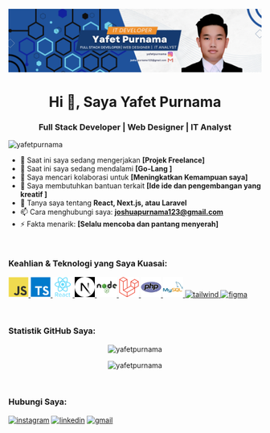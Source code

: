 <p align="center">
  <img src="img/banner-yafet.png" alt="Banner Yafet Purnama" />
</p>

<h1 align="center">Hi 👋, Saya Yafet Purnama</h1>
<h3 align="center">Full Stack Developer | Web Designer | IT Analyst</h3>

<p align="left"> <img src="https://komarev.com/ghpvc/?username=yafetpurnama&label=Profile%20views&color=0e75b6&style=flat" alt="yafetpurnama" /> </p>

- 🔭 Saat ini saya sedang mengerjakan **[Projek Freelance]**
- 🌱 Saat ini saya sedang mendalami **[Go-Lang ]**
- 👯 Saya mencari kolaborasi untuk **[Meningkatkan Kemampuan saya]**
- 🤔 Saya membutuhkan bantuan terkait **[Ide ide dan pengembangan yang kreatif ]**
- 💬 Tanya saya tentang **React, Next.js, atau Laravel**
- 📫 Cara menghubungi saya: **joshuapurnama123@gmail.com**
- ⚡ Fakta menarik: **[Selalu mencoba dan pantang menyerah]**

<br>

<h3 align="left">Keahlian & Teknologi yang Saya Kuasai:</h3>
<p align="left">
    <a href="https://developer.mozilla.org/en-US/docs/Web/JavaScript" target="_blank" rel="noreferrer"> <img src="https://raw.githubusercontent.com/devicons/devicon/master/icons/javascript/javascript-original.svg" alt="javascript" width="40" height="40"/> </a>
    <a href="https://www.typescriptlang.org/" target="_blank" rel="noreferrer"> <img src="https://raw.githubusercontent.com/devicons/devicon/master/icons/typescript/typescript-original.svg" alt="typescript" width="40" height="40"/> </a>
    <a href="https://reactjs.org/" target="_blank" rel="noreferrer"> <img src="https://raw.githubusercontent.com/devicons/devicon/master/icons/react/react-original-wordmark.svg" alt="react" width="40" height="40"/> </a>
    <a href="https://nextjs.org/" target="_blank" rel="noreferrer"> <img src="https://raw.githubusercontent.com/devicons/devicon/master/icons/nextjs/nextjs-original.svg" alt="nextjs" width="40" height="40" style="filter: invert(1);"/> </a>
    <a href="https://nodejs.org" target="_blank" rel="noreferrer"> <img src="https://raw.githubusercontent.com/devicons/devicon/master/icons/nodejs/nodejs-original-wordmark.svg" alt="nodejs" width="40" height="40"/> </a>
    <a href="https://laravel.com/" target="_blank" rel="noreferrer"> <img src="https://raw.githubusercontent.com/devicons/devicon/master/icons/laravel/laravel-original.svg" alt="laravel" width="40" height="40"/> </a>
    <a href="https://www.php.net" target="_blank" rel="noreferrer"> <img src="https://raw.githubusercontent.com/devicons/devicon/master/icons/php/php-original.svg" alt="php" width="40" height="40"/> </a>
    <a href="https://www.mysql.com/" target="_blank" rel="noreferrer"> <img src="https://raw.githubusercontent.com/devicons/devicon/master/icons/mysql/mysql-original-wordmark.svg" alt="mysql" width="40" height="40"/> </a>
    <a href="https://tailwindcss.com/" target="_blank" rel="noreferrer"> <img src="https://www.vectorlogo.zone/logos/tailwindcss/tailwindcss-icon.svg" alt="tailwind" width="40" height="40"/> </a>
    <a href="https://www.figma.com/" target="_blank" rel="noreferrer"> <img src="https://www.vectorlogo.zone/logos/figma/figma-icon.svg" alt="figma" width="40" height="40"/> </a>
</p>

<br>

<h3 align="left">Statistik GitHub Saya:</h3>
<p align="center">
  <img align="center" src="https://github-readme-stats.vercel.app/api?username=yafetpurnama&show_icons=true&locale=en&theme=tokyonight" alt="yafetpurnama" />
</p>
<p align="center">
  <img align="center" src="https://github-readme-streak-stats.herokuapp.com/?user=yafetpurnama&theme=tokyonight" alt="yafetpurnama" />
</p>

<br>

<h3 align="left">Hubungi Saya:</h3>
<p align="left">
<a href="https://instagram.com/yafetpurnama" target="_blank"><img align="center" src="https://raw.githubusercontent.com/rahuldkjain/github-profile-readme-generator/master/src/images/icons/Social/instagram.svg" alt="instagram" height="30" width="40" /></a>
 <a href="https://www.linkedin.com/in/yafet-purnama/" target="_blank"><img align="center" src="https://raw.githubusercontent.com/rahuldkjain/github-profile-readme-generator/master/src/images/icons/Social/linked-in-alt.svg" alt="linkedin" height="30" width="40" /></a>
 <a href="mailto:joshuapurnama123@gmail.com" target="_blank"><img align="center" src="https://www.vectorlogo.zone/logos/gmail/gmail-icon.png" alt="gmail" height="30" width="40" /></a>
</p>